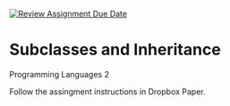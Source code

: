 [![Review Assignment Due Date](https://classroom.github.com/assets/deadline-readme-button-24ddc0f5d75046c5622901739e7c5dd533143b0c8e959d652212380cedb1ea36.svg)](https://classroom.github.com/a/z-8abaYn)
# Subclasses and Inheritance
Programming Languages 2

Follow the assingment instructions in Dropbox Paper.
